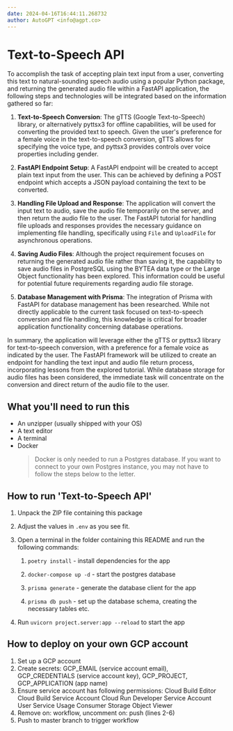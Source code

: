```yaml
---
date: 2024-04-16T16:44:11.268732
author: AutoGPT <info@agpt.co>
---
```


# Text-to-Speech API

To accomplish the task of accepting plain text input from a user, converting this text to natural-sounding speech audio using a popular Python package, and returning the generated audio file within a FastAPI application, the following steps and technologies will be integrated based on the information gathered so far:

1. **Text-to-Speech Conversion**: The gTTS (Google Text-to-Speech) library, or alternatively pyttsx3 for offline capabilities, will be used for converting the provided text to speech. Given the user's preference for a female voice in the text-to-speech conversion, gTTS allows for specifying the voice type, and pyttsx3 provides controls over voice properties including gender.

2. **FastAPI Endpoint Setup**: A FastAPI endpoint will be created to accept plain text input from the user. This can be achieved by defining a POST endpoint which accepts a JSON payload containing the text to be converted.

3. **Handling File Upload and Response**: The application will convert the input text to audio, save the audio file temporarily on the server, and then return the audio file to the user. The FastAPI tutorial for handling file uploads and responses provides the necessary guidance on implementing file handling, specifically using `File` and `UploadFile` for asynchronous operations.

4. **Saving Audio Files**: Although the project requirement focuses on returning the generated audio file rather than saving it, the capability to save audio files in PostgreSQL using the BYTEA data type or the Large Object functionality has been explored. This information could be useful for potential future requirements regarding audio file storage.

5. **Database Management with Prisma**: The integration of Prisma with FastAPI for database management has been researched. While not directly applicable to the current task focused on text-to-speech conversion and file handling, this knowledge is critical for broader application functionality concerning database operations.

In summary, the application will leverage either the gTTS or pyttsx3 library for text-to-speech conversion, with a preference for a female voice as indicated by the user. The FastAPI framework will be utilized to create an endpoint for handling the text input and audio file return process, incorporating lessons from the explored tutorial. While database storage for audio files has been considered, the immediate task will concentrate on the conversion and direct return of the audio file to the user.

## What you'll need to run this
* An unzipper (usually shipped with your OS)
* A text editor
* A terminal
* Docker
  > Docker is only needed to run a Postgres database. If you want to connect to your own
  > Postgres instance, you may not have to follow the steps below to the letter.


## How to run 'Text-to-Speech API'

1. Unpack the ZIP file containing this package

2. Adjust the values in `.env` as you see fit.

3. Open a terminal in the folder containing this README and run the following commands:

    1. `poetry install` - install dependencies for the app

    2. `docker-compose up -d` - start the postgres database

    3. `prisma generate` - generate the database client for the app

    4. `prisma db push` - set up the database schema, creating the necessary tables etc.

4. Run `uvicorn project.server:app --reload` to start the app

## How to deploy on your own GCP account
1. Set up a GCP account
2. Create secrets: GCP_EMAIL (service account email), GCP_CREDENTIALS (service account key), GCP_PROJECT, GCP_APPLICATION (app name)
3. Ensure service account has following permissions: 
    Cloud Build Editor
    Cloud Build Service Account
    Cloud Run Developer
    Service Account User
    Service Usage Consumer
    Storage Object Viewer
4. Remove on: workflow, uncomment on: push (lines 2-6)
5. Push to master branch to trigger workflow
